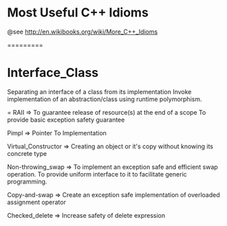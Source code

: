Most Useful C++ Idioms
=========
@see http://en.wikibooks.org/wiki/More_C++_Idioms

=========

Interface_Class
=========
Separating an interface of a class from its implementation
Invoke implementation of an abstraction/class using runtime polymorphism.

=
RAII                    => To guarantee release of resource(s) at the end of a scope
                           To provide basic exception safety guarantee

Pimpl                   => Pointer To Implementation

Virtual_Constructor     => Creating an object or it's copy without knowing its concrete type

Non-throwing_swap       => To implement an exception safe and efficient swap operation.
                           To provide uniform interface to it to facilitate generic programming.
                      
Copy-and-swap           => Create an exception safe implementation of overloaded assignment operator

Checked_delete          => Increase safety of delete expression
